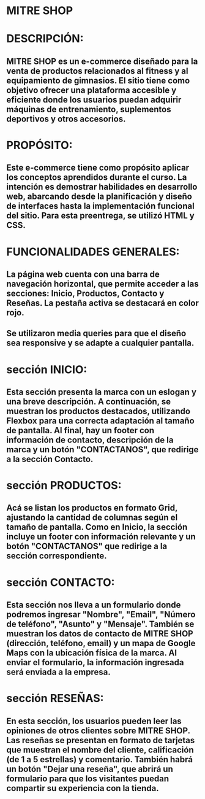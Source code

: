# MITRE SHOP 

# DESCRIPCIÓN: 
## MITRE SHOP es un e-commerce diseñado para la venta de productos relacionados al fitness y al equipamiento de gimnasios. El sitio tiene como objetivo ofrecer una plataforma accesible y eficiente donde los usuarios puedan adquirir máquinas de entrenamiento, suplementos deportivos y otros accesorios.

# PROPÓSITO:
## Este e-commerce tiene como propósito aplicar los conceptos aprendidos durante el curso. La intención es demostrar habilidades en desarrollo web, abarcando desde la planificación y diseño de interfaces hasta la implementación funcional del sitio. Para esta preentrega, se utilizó HTML y CSS.

# FUNCIONALIDADES GENERALES: 
## La página web cuenta con una barra de navegación horizontal, que permite acceder a las secciones: Inicio, Productos, Contacto y Reseñas. La pestaña activa se destacará en color rojo.
## Se utilizaron media queries para que el diseño sea responsive y se adapte a cualquier pantalla.

# sección INICIO:
## Esta sección presenta la marca con un eslogan y una breve descripción. A continuación, se muestran los productos destacados, utilizando Flexbox para una correcta adaptación al tamaño de pantalla. Al final, hay un footer con información de contacto, descripción de la marca y un botón "CONTACTANOS", que redirige a la sección Contacto.

# sección PRODUCTOS:
## Acá se listan los productos en formato Grid, ajustando la cantidad de columnas según el tamaño de pantalla. Como en Inicio, la sección incluye un footer con información relevante y un botón "CONTACTANOS" que redirige a la sección correspondiente.

# sección CONTACTO:
## Esta sección nos lleva a un formulario donde podremos ingresar "Nombre", "Email", "Número de teléfono", "Asunto" y "Mensaje". También se muestran los datos de contacto de MITRE SHOP (dirección, teléfono, email) y un mapa de Google Maps con la ubicación física de la marca. Al enviar el formulario, la información ingresada será enviada a la empresa.

# sección RESEÑAS:
## En esta sección, los usuarios pueden leer las opiniones de otros clientes sobre MITRE SHOP. Las reseñas se presentan en formato de tarjetas que muestran el nombre del cliente, calificación (de 1 a 5 estrellas) y comentario. También habrá un botón "Dejar una reseña", que abrirá un formulario para que los visitantes puedan compartir su experiencia con la tienda.